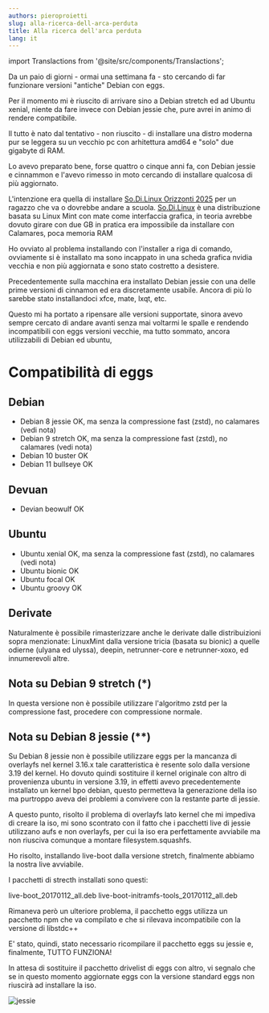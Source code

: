 ```yaml
---
authors: pieroproietti
slug: alla-ricerca-dell-arca-perduta
title: Alla ricerca dell'arca perduta
lang: it
---
```

import Translactions from '@site/src/components/Translactions';

<Translactions />

Da un paio di giorni - ormai una settimana fa - sto cercando di far funzionare versioni "antiche" Debian con eggs.

Per il momento mi è riuscito di arrivare sino a Debian stretch ed ad Ubuntu xenial, niente da fare invece con Debian jessie che, pure avrei in animo di rendere compatibile.

Il tutto è nato dal tentativo - non riuscito - di installare una distro moderna pur se leggera su un vecchio pc con arhitettura amd64 e "solo" due gigabyte di RAM. 

Lo avevo preparato bene, forse quattro o cinque anni fa, con Debian jessie e cinnammon e l'avevo rimesso in moto cercando di installare qualcosa di più aggiornato.

L'intenzione era quella di installare [So.Di.Linux Orizzonti 2025](https://sodilinux.itd.cnr.it/course/view.php?id=4&section=1) per un ragazzo che va o dovrebbe andare a scuola. [So.Di.Linux](https://sodilinux.itd.cnr.it/) è una distribuzione basata su Linux Mint con mate come interfaccia grafica, in teoria avrebbe dovuto girare con due GB in pratica era impossibile da installare con Calamares, poca memoria RAM

Ho ovviato al problema installando con l'installer a riga di comando, ovviamente si è installato ma sono incappato in una scheda grafica nvidia vecchia e non più aggiornata e sono stato costretto a desistere.

Precedentemente sulla macchina era installato Debian jessie con una delle prime versioni di cinnamon ed era discretamente usabile. Ancora di più lo sarebbe stato installandoci xfce, mate, lxqt, etc.

Questo mi ha portato a ripensare alle versioni supportate, sinora avevo sempre cercato di andare avanti senza mai voltarmi le spalle e rendendo incompatibili con eggs versioni vecchie, ma tutto sommato, ancora utilizzabili di Debian ed ubuntu,

# Compatibilità di eggs

## Debian

* Debian 8 jessie OK, ma senza la compressione fast (zstd), no calamares (vedi nota)
* Debian 9 stretch OK, ma senza la compressione fast (zstd), no calamares  (vedi nota)
* Debian 10 buster OK
* Debian 11 bullseye OK


## Devuan
* Devian beowulf OK

## Ubuntu
* Ubuntu xenial OK, ma senza la compressione fast (zstd), no calamares (vedi nota)
* Ubuntu bionic OK
* Ubuntu focal OK
* Ubuntu groovy OK

## Derivate
Naturalmente è possibile rimasterizzare anche le derivate dalle distribuizioni sopra menzionate: LinuxMint dalla versione tricia (basata su bionic) a quelle odierne (ulyana ed ulyssa), deepin, netrunner-core e netrunner-xoxo, ed innumerevoli altre.

## Nota su Debian 9 stretch (*)
In questa versione non è possibile utilizzare l'algoritmo zstd per la compressione fast, procedere con compressione normale.

## Nota su Debian 8 jessie (**)
Su Debian 8 jessie non è possibile utilizzare eggs per la mancanza di overlayfs nel kernel 3.16.x tale caratteristica è resente solo dalla versione 3.19 del kernel. Ho dovuto quindi sostituire il kernel originale con altro di provenienza ubuntu in versione 3.19, in effetti avevo precedentemente installato un kernel bpo debian, questo permetteva la generazione della iso ma purtroppo aveva dei problemi a convivere con la restante parte di jessie.

A questo punto, risolto il problema di overlayfs lato kernel che mi impediva di creare la iso, mi sono scontrato con il fatto che i pacchetti live di jessie utilizzano aufs e non overlayfs, per cui la iso era perfettamente avviabile ma non riusciva comunque a montare filesystem.squashfs.

Ho risolto, installando live-boot dalla versione stretch, finalmente abbiamo la nostra live avviabile.

I pacchetti di strecth installati sono questi:

live-boot_20170112_all.deb  live-boot-initramfs-tools_20170112_all.deb 

Rimaneva però un ulteriore problema, il pacchetto eggs utilizza un pacchetto npm che va compilato e che si rilevava incompatibile con la versione di libstdc++ 

E' stato, quindi, stato necessario ricompilare il pacchetto eggs su jessie e, finalmente, TUTTO FUNZIONA!

In attesa di sostituire il pacchetto drivelist di eggs con altro, vi segnalo che se in questo momento aggiornate eggs con la versione standard eggs non riuscirà ad installare la iso. 

![jessie](/images/jessie.png)
